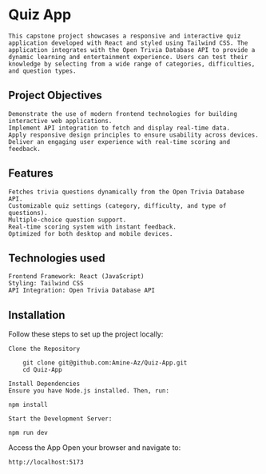 # **Quiz App**

    This capstone project showcases a responsive and interactive quiz application developed with React and styled using Tailwind CSS. The application integrates with the Open Trivia Database API to provide a dynamic learning and entertainment experience. Users can test their knowledge by selecting from a wide range of categories, difficulties, and question types.

## **Project Objectives**

    Demonstrate the use of modern frontend technologies for building interactive web applications.
    Implement API integration to fetch and display real-time data.
    Apply responsive design principles to ensure usability across devices.
    Deliver an engaging user experience with real-time scoring and feedback.

## **Features**

    Fetches trivia questions dynamically from the Open Trivia Database API.
    Customizable quiz settings (category, difficulty, and type of questions).
    Multiple-choice question support.
    Real-time scoring system with instant feedback.
    Optimized for both desktop and mobile devices.

## **Technologies used**

    Frontend Framework: React (JavaScript)
    Styling: Tailwind CSS
    API Integration: Open Trivia Database API

## **Installation**

Follow these steps to set up the project locally:

    Clone the Repository

        git clone git@github.com:Amine-Az/Quiz-App.git  
        cd Quiz-App

    Install Dependencies
    Ensure you have Node.js installed. Then, run:

    npm install

    Start the Development Server:

    npm run dev

Access the App
Open your browser and navigate to:

    http://localhost:5173

